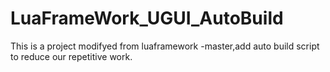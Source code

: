 # LuaFrameWork_UGUI_AutoBuild
This is a project modifyed from luaframework -master,add auto build script to reduce our repetitive work.
